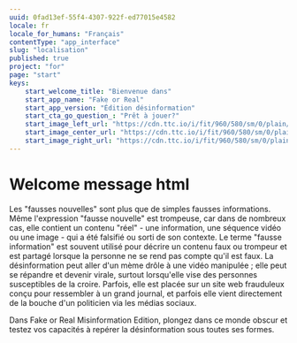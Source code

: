 ```yaml
---
uuid: 0fad13ef-55f4-4307-922f-ed77015e4582
locale: fr
locale_for_humans: "Français"
contentType: "app_interface"
slug: "localisation"
published: true
project: "for"
page: "start"
keys:
    start_welcome_title: "Bienvenue dans"
    start_app_name: "Fake or Real"
    start_app_version: "Édition désinformation"
    start_cta_go_question_: "Prêt à jouer?"
    start_image_left_url: "https://cdn.ttc.io/i/fit/960/580/sm/0/plain/fake-or-real-news-edition/1.jpg"
    start_image_center_url: "https://cdn.ttc.io/i/fit/960/580/sm/0/plain/fake-or-real-news-edition/2.jpg"
    start_image_right_url: "https://cdn.ttc.io/i/fit/960/580/sm/0/plain/fake-or-real-news-edition/3.jpg"
---
```

# Welcome message html

Les "fausses nouvelles" sont plus que de simples fausses informations. Même l'expression "fausse nouvelle" est trompeuse, car dans de nombreux cas, elle contient un contenu "réel" - une information, une séquence vidéo ou une image - qui a été falsifié ou sorti de son contexte. 
Le terme "fausse information" est souvent utilisé pour décrire un contenu faux ou trompeur et est partagé lorsque la personne ne se rend pas compte qu'il est faux. La désinformation peut aller d'un mème drôle à une vidéo manipulée ; elle peut se répandre et devenir virale, surtout lorsqu'elle vise des personnes susceptibles de la croire. Parfois, elle est placée sur un site web frauduleux conçu pour ressembler à un grand journal, et parfois elle vient directement de la bouche d'un politicien via les médias sociaux. 

Dans Fake or Real Misinformation Edition, plongez dans ce monde obscur et testez vos capacités à repérer la désinformation sous toutes ses formes.
